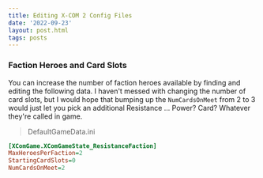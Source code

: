 ```yaml
---
title: Editing X-COM 2 Config Files
date: '2022-09-23'
layout: post.html
tags: posts
---
```


### Faction Heroes and Card Slots
You can increase the number of faction heroes available by finding and editing the following data. I haven't messed with changing the number of card slots, but I would hope that bumping up the ```NumCardsOnMeet``` from 2 to 3 would just let you pick an additional Resistance ... Power? Card? Whatever they're called in game.

> DefaultGameData.ini
```ini
[XComGame.XComGameState_ResistanceFaction]
MaxHeroesPerFaction=2
StartingCardSlots=0
NumCardsOnMeet=2
```